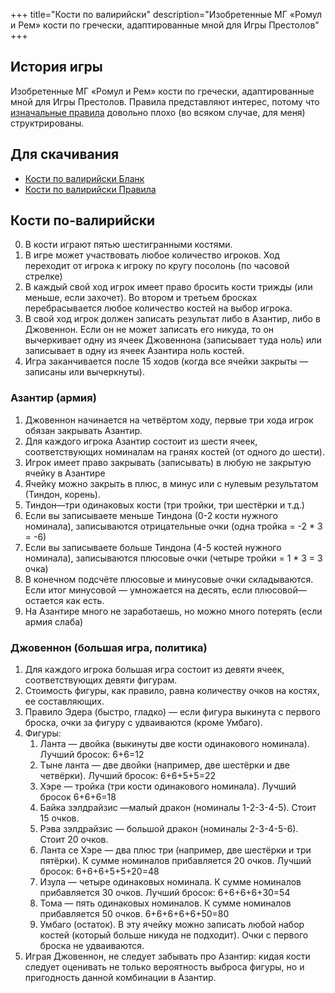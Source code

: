 +++
title="Кости по валирийски"
description="Изобретенные МГ «Ромул и Рем» кости по гречески, адаптированные мной для Игры Престолов"
+++

## История игры

Изобретенные МГ «Ромул и Рем» кости по гречески, адаптированные мной для Игры Престолов. Правила представляют интерес, потому что [изначальные правила](https://ave-roma.livejournal.com/377030.html) довольно плохо (во всяком случае, для меня) структрированы.

## Для скачивания

- [Кости по валирийски Бланк](valyrian-dice-blank.docx)
- [Кости по валирийски Правила](valyrian-dice-rules.docx)

## Кости по-валирийски
0.	В кости играют пятью шестигранными костями.
1.	В игре может участвовать любое количество игроков. Ход переходит от игрока к игроку по кругу посолонь (по часовой стрелке)
2.	В каждый свой ход игрок имеет право бросить кости трижды (или меньше, если захочет). Во втором и третьем бросках перебрасывается любое количество костей на выбор игрока.
3.	В свой ход игрок должен записать результат либо в Азантир, либо в Джовеннон. Если он не может записать его никуда, то он вычеркивает одну из ячеек Джовеннона (записывает туда ноль) или записывает в одну из ячеек Азантира ноль костей.
4.	Игра заканчивается после 15 ходов (когда все ячейки закрыты — записаны или вычеркнуты).
### Азантир (армия)
1.	Джовеннон начинается на четвёртом ходу, первые три хода игрок обязан закрывать Азантир.
2.	Для каждого игрока Азантир состоит из шести ячеек, соответствующих номиналам на гранях костей (от одного до шести).
3.	Игрок имеет право закрывать (записывать) в любую не закрытую ячейку в Азантире
4.	Ячейку можно закрыть в плюс, в минус или с нулевым результатом (Тиндон, корень).
5.	Тиндон—три одинаковых кости (три тройки, три шестёрки и т.д.)
6.	Если вы записываете меньше Тиндона (0-2 кости нужного номинала), записываются отрицательные очки (одна тройка = -2 * 3 = -6)
7.	Если вы записываете больше Тиндона (4-5 костей нужного номинала), записываются плюсовые очки (четыре тройки = 1 * 3 = 3 очка)
8.	В конечном подсчёте плюсовые и минусовые очки складываются. Если итог минусовой — умножается на десять, если плюсовой— остается как есть. 
9.	На Азантире много не заработаешь, но можно много потерять (если армия слаба)
### Джовеннон (большая игра, политика)
1.	Для каждого игрока большая игра состоит из девяти ячеек, соответствующих девяти фигурам. 
2.	Стоимость фигуры, как правило, равна количеству очков на костях, ее составляющих.
3.	Правило Эдера (быстро, гладко) — если фигура выкинута с первого броска, очки за фигуру с удваиваются (кроме Умбаго).
4.	Фигуры:
    1. Ланта — двойка (выкинуты две кости одинакового номинала). Лучший бросок: 6+6=12
    2.	Тыне ланта — две двойки (например, две шестёрки и две четвёрки). Лучший бросок: 6+6+5+5=22
    3.	Хэре — тройка (три кости одинакового номинала). Лучший бросок 6+6+6=18
    4.	Байка зэлдрайзис —малый дракон (номиналы 1-2-3-4-5). Стоит 15 очков.
    5.	Рэва зэлдрайзис — большой дракон (номиналы 2-3-4-5-6). Стоит 20 очков.
    6.	Ланта се Хэре — два плюс три (например, две шестёрки и три пятёрки). К сумме номиналов прибавляется 20 очков. Лучший бросок: 6+6+6+5+5+20=48
    7.	Изула — четыре одинаковых номинала. К сумме номиналов прибавляется 30 очков. Лучший бросок: 6+6+6+6+30=54
    8.	Тома — пять одинаковых номиналов. К сумме номиналов прибавляется 50 очков. 6+6+6+6+6+50=80
    9.	Умбаго (остаток). В эту ячейку можно записать любой набор костей (который больше никуда не подходит). Очки с первого броска не удваиваются.
5.	Играя Джовеннон, не следует забывать про Азантир: кидая кости следует оценивать не только вероятность выброса фигуры, но и пригодность данной комбинации в Азантир.
